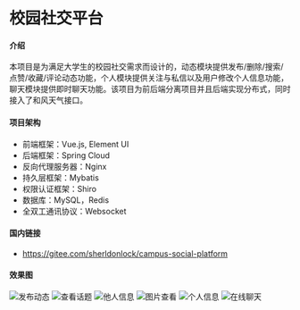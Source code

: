 # 校园社交平台

#### 介绍
本项目是为满足大学生的校园社交需求而设计的，动态模块提供发布/删除/搜索/点赞/收藏/评论动态功能，个人模块提供关注与私信以及用户修改个人信息功能，聊天模块提供即时聊天功能。该项目为前后端分离项目并且后端实现分布式，同时接入了和风天气接口。

#### 项目架构
- 前端框架：Vue.js, Element UI
- 后端框架：Spring Cloud
- 反向代理服务器：Nginx
- 持久层框架：Mybatis
- 权限认证框架：Shiro
- 数据库：MySQL，Redis
- 全双工通讯协议：Websocket

#### 国内链接
- https://gitee.com/sherldonlock/campus-social-platform

#### 效果图
![发布动态](https://foruda.gitee.com/images/1667731188799844372/8aa209eb_8481189.png "微信图片_20221106183900.png")
![查看话题](https://foruda.gitee.com/images/1667731230515894674/aac4a3e4_8481189.png "微信图片_20221106183907.png")
![他人信息](https://foruda.gitee.com/images/1667731287456407481/a6c93a39_8481189.png "微信图片_20221106183911.png")
![图片查看](https://foruda.gitee.com/images/1667731337075099175/df75a6ae_8481189.png "微信图片_20221106183913.png")
![个人信息](https://foruda.gitee.com/images/1667731370282182341/fe8191c6_8481189.png "微信图片_20221106183916.png")
![在线聊天](https://foruda.gitee.com/images/1667731446255891230/b34cd2ec_8481189.png "微信图片_20221106183919.png")

